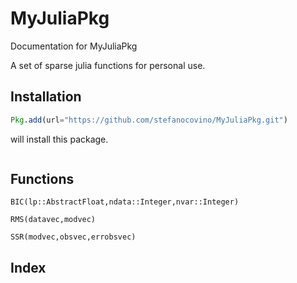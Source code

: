 # MyJuliaPkg

Documentation for MyJuliaPkg

A set of sparse julia functions for personal use.

## Installation

```julia
Pkg.add(url="https://github.com/stefanocovino/MyJuliaPkg.git")
```

will install this package.


```@contents
```

## Functions

```@docs
BIC(lp::AbstractFloat,ndata::Integer,nvar::Integer)
```

```@docs
RMS(datavec,modvec)
```

```@docs
SSR(modvec,obsvec,errobsvec)
```



## Index

```@index
```

